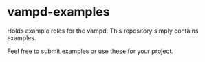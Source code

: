 vampd-examples
==============

Holds example roles for the vampd. This repository simply contains examples.

Feel free to submit examples or use these for your project.
